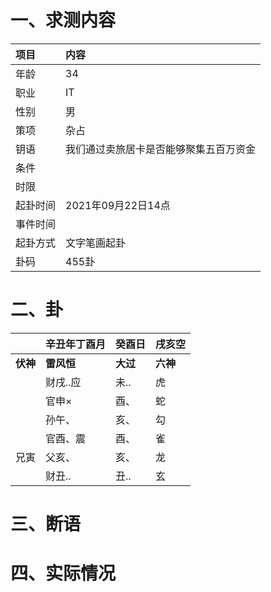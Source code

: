 # 一、求测内容
|项目|内容|
|:-|:-|
|年龄|34|
|职业|IT|
|性别|男|
|策项|杂占|
|钥语|我们通过卖旅居卡是否能够聚集五百万资金|
|条件||
|时限||
|起卦时间|2021年09月22日14点|
|事件时间||
|起卦方式|文字笔画起卦|
|卦码|455卦|

# 二、卦
||辛丑年丁酉月|癸酉日|戌亥空|
|:-|:-|:-|:-|
|**伏神**|**雷风恒**|**大过**|**六神**|
||财戌..应|未..|虎|
||官申×|酉、|蛇|
||孙午、|亥、|勾|
||官酉、震|酉、|雀|
|兄寅|父亥、|亥、|龙|
||财丑..|丑..|玄|


# 三、断语

# 四、实际情况
